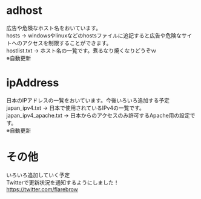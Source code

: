 # **adhost**

広告や危険なホスト名をおいています。\
hosts → windowsやlinuxなどのhostsファイルに追記すると広告や危険なサイトへのアクセスを制限することができます。\
hostlist.txt → ホスト名の一覧です。煮るなり焼くなりどうぞｗ\
※自動更新

# **ipAddress**

日本のIPアドレスの一覧をおいています。今後いろいろ追加する予定\
japan_ipv4.txt → 日本で使用されているIPv4の一覧です。\
japan_ipv4_apache.txt → 日本からのアクセスのみ許可するApache用の設定です。\
※自動更新

# **その他**

いろいろ追加していく予定\
Twitterで更新状況を通知するようにしました！\
https://twitter.com/flarebrow
